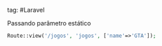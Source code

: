 tag: #Laravel 

Passando parâmetro estático
```php
Route::view('/jogos', 'jogos', ['name'=>'GTA']);
```
